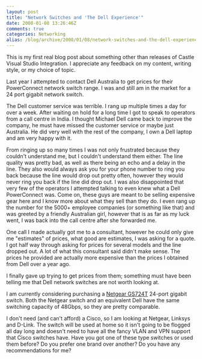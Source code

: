 ```yaml
---
layout: post
title: "Network Switches and 'The Dell Experience'"
date: 2008-01-08 13:26:46Z
comments: true
categories: Networking
alias: /blog/archive/2008/01/08/network-switches-and-the-dell-experience.aspx
---
```


This is my first real blog post about something other than releases of Castle Visual Studio Integration. I appreciate any
feedback on my content, writing style, or my choice of topic.

Last year I attempted to contact Dell Australia to get prices for their PowerConnect network switch range. I was and still
am in the market for a 24 port gigabit network switch.

The Dell customer service was terrible. I rang up multiple times a day for over a week. After waiting on hold for a long
time I got to speak to operators from a call centre in India. I thought Michael Dell came back to improve the company, he must
have missed the customer service or maybe just Australia. He did very well with the rest of the company, I own a Dell laptop
and am very happy with it.

From ringing up so many times I was not only frustrated because they couldn't understand me, but I couldn't understand them either.
The line quality was pretty bad, as well as there being an echo and a delay in the line. They also would always ask you for your
phone number to ring you back because the line would drop out pretty often, however they would never ring you back if the line did
drop out. I was also disappointed that very few of the operators I attempted talking to even knew what a Dell PowerConnect was.
Come on, these guys are meant to be selling expensive gear here and I know more about what they sell than they do. I even rang up
the number for the 5000+ employee companies (or something like that) and was greeted by a friendly Australian girl, however that is
as far as my luck went, I was back into the call centre after she forwarded me.

One call I made actually got me to a consultant, however he could only give me "estimates" of prices, what good are estimates, I was
asking for a quote. I got half way through asking for prices for several models and the line dropped out. A lot of what this consultant
said didn't make sense. The prices he provided are actually more expensive than the prices I obtained from Dell over a year ago.

I finally gave up trying to get prices from them; something must have been telling me that Dell network switches are not worth looking at.

I am currently considering purchasing a [Netgear GS724T][1] 24-port gigabit switch. Both the Netgear switch and an equivalent Dell have
the same switching capacity of 48Gbps, so they are pretty comparable.

I don't need (and can't afford) a Cisco, so I am looking at Netgear, Linksys and D-Link. The switch will be used at home so it isn't going
to be flogged all day long and doesn't need to have all the fancy VLAN and VPN support that Cisco switches have. Have you got one of these
type switches or used them before? Do you prefer one brand over another? Do you have any recommendations for me?

[1]: http://www.netgear.com/Products/Switches/SmartSwitches/GS724T.aspx
